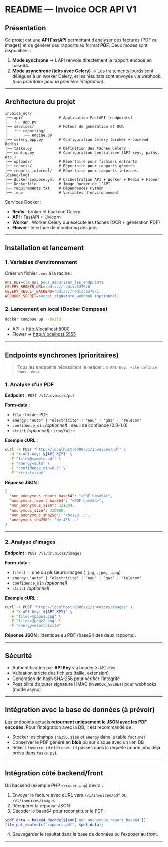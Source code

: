 
# README — Invoice OCR API V1

## Présentation

Ce projet est une **API FastAPI** permettant d’analyser des factures (PDF ou images) et de générer des rapports au format **PDF**.
Deux modes sont disponibles :

1. **Mode synchrone** → L’API renvoie directement le rapport encodé en base64.
2. **Mode asynchrone (jobs avec Celery)** → Les traitements lourds sont délégués à un worker Celery, et les résultats sont envoyés via webhook. *(non prioritaire pour la première intégration)*.

---

## Architecture du projet

```
invoice_ocr/
│── api/                # Application FastAPI (endpoints)
│   └── app.py
│── services/           # Moteur de génération et OCR
│   └── reporting/
│       └── engine.py
│── celery_app.py       # Configuration Celery (broker + backend Redis)
│── tasks.py            # Définition des tâches Celery
│── config.py           # Configuration centralisée (API keys, paths, etc.)
│── uploads/            # Répertoire pour fichiers entrants
│── reports/            # Répertoire pour rapports générés
│── reports_internal/   # Répertoire pour rapports internes (debug/log)
│── docker-compose.yml  # Orchestration API + Worker + Redis + Flower
│── Dockerfile          # Image Docker de l’API
│── requirements.txt    # Dépendances Python
│── .env                # Variables d’environnement
```

Services Docker :

* **Redis** : broker et backend Celery
* **API** : FastAPI + Uvicorn
* **Worker** : Worker Celery qui exécute les tâches (OCR + génération PDF)
* **Flower** : Interface de monitoring des jobs

---

## Installation et lancement

### 1. Variables d’environnement

Créer un fichier `.env` à la racine :

```ini
API_KEY=cle_api_pour_securiser_les_endpoints
CELERY_BROKER_URL=redis://redis:6379/0
CELERY_RESULT_BACKEND=redis://redis:6379/1
WEBHOOK_SECRET=secret_signature_webhook (optionnel)
```

### 2. Lancement en local (Docker Compose)

```bash
docker compose up --build
```

* API → [http://localhost:8000](http://localhost:8000)
* Flower → [http://localhost:5555](http://localhost:5555)

---

## Endpoints synchrones (prioritaires)

> Tous les endpoints nécessitent le header :
> `X-API-Key: <clé définie dans .env>`

### 1. Analyse d’un PDF

**Endpoint** :
`POST /v1/invoices/pdf`

**Form-data** :

* `file` : fichier PDF
* `energy` : `"auto" | "electricite" | "eau" | "gaz" | "telecom"`
* `confidence_min` *(optionnel)* : seuil de confiance (0.0–1.0)
* `strict` *(optionnel)* : `true`/`false`

**Exemple cURL** :

```bash
curl -X POST "http://localhost:8000/v1/invoices/pdf" \
  -H "X-API-Key: ${API_KEY}" \
  -F "file=@sample.pdf" \
  -F "energy=auto" \
  -F "confidence_min=0.5" \
  -F "strict=true"
```

**Réponse JSON** :

```json
{
  "non_anonymous_report_base64": "<PDF base64>",
  "anonymous_report_base64": "<PDF base64>",
  "non_anonymous_size": 321004,
  "anonymous_size": 320998,
  "non_anonymous_sha256": "abc123...",
  "anonymous_sha256": "def456..."
}
```

---

### 2. Analyse d’images

**Endpoint** :
`POST /v1/invoices/images`

**Form-data** :

* `files[]` : une ou plusieurs images (`.jpg`, `.jpeg`, `.png`)
* `energy` : `"auto" | "electricite" | "eau" | "gaz" | "telecom"`
* `confidence_min` *(optionnel)*
* `strict` *(optionnel)*

**Exemple cURL** :

```bash
curl -X POST "http://localhost:8000/v1/invoices/images" \
  -H "X-API-Key: ${API_KEY}" \
  -F "files=@page1.jpg" \
  -F "files=@page2.png" \
  -F "energy=electricite"
```

**Réponse JSON** : identique au PDF (base64 des deux rapports).

---

## Sécurité

* Authentification par **API Key** via header `X-API-Key`
* Validation stricte des fichiers (taille, extension)
* Génération de hash SHA-256 pour vérifier l’intégrité
* Possibilité d’ajouter signature HMAC (`WEBHOOK_SECRET`) pour webhooks (mode async)

---

## Intégration avec la base de données (à prévoir)

Les endpoints actuels **retournent uniquement le JSON avec les PDF encodés**.
Pour l’intégration avec la DB, il est recommandé de :

* Stocker les champs `sha256`, `size` et `energy` dans la table `factures`
* Conserver le PDF généré en **blob** ou sur disque avec un lien DB
* Relier l’`invoice_id` et le `user_id` passés dans la requête (mode jobs déjà prévu dans `tasks.py`).

---

## Intégration côté backend/front

Un backend (exemple PHP `decoder.php`) devra :

1. Envoyer la facture avec cURL vers `/v1/invoices/pdf` ou `/v1/invoices/images`
2. Récupérer la réponse JSON
3. Décoder le base64 pour reconstituer le PDF :

```php
$pdf_data = base64_decode($json['non_anonymous_report_base64']);
file_put_contents("rapport.pdf", $pdf_data);
```

4. Sauvegarder le résultat dans la base de données ou l’exposer au front.

---


